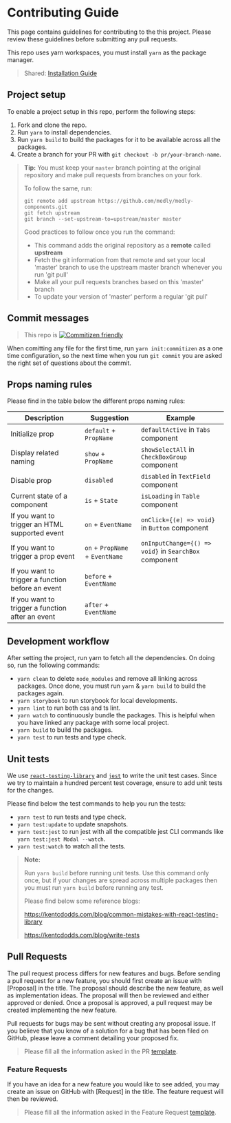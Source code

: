 # Contributing Guide 

This page contains guidelines for contributing to the this project. Please review these guidelines before submitting any pull requests.

This repo uses yarn workspaces, you must install `yarn` as the package manager.

> Shared: [Installation Guide](https://yarnpkg.com/en/docs/install)

## Project setup

To enable a project setup in this repo, perform the following steps:

1. Fork and clone the repo.
2. Run `yarn` to install dependencies.
3. Run `yarn build` to build the packages for it to be available across all the packages.
4. Create a branch for your PR with `git checkout -b pr/your-branch-name`.

> **Tip:** You must keep your `master` branch pointing at the original repository and make pull requests from branches on your fork. 
> 
> To follow the same, run:
>
> ```properties
> git remote add upstream https://github.com/medly/medly-components.git
> git fetch upstream
> git branch --set-upstream-to=upstream/master master
> ```
>
> Good practices to follow once you run the command:
> - This command adds the original repository as a **remote** called **upstream**
> - Fetch the git information from that remote and set your local 'master' branch to use the upstream master branch whenever you run 'git pull'
> - Make all your pull requests branches based on this 'master' branch
> - To update your version of 'master' perform a regular 'git pull'


## Commit messages

> This repo is [![Commitizen friendly](https://img.shields.io/badge/commitizen-friendly-brightgreen.svg)](http://commitizen.github.io/cz-cli/)

When comitting any file for the first time, run `yarn init:commitizen` as a one time configuration, so the next time when you run `git commit` you are asked the right set of questions about the commit.

## Props naming rules

Please find in the table below the different props naming rules: 

| Description                                       | Suggestion                      | Example                                               |
| ------------------------------------------------- | ------------------------------- | ----------------------------------------------------- |
| Initialize prop                                   | `default` + `PropName`          | `defaultActive` in `Tabs` component                   |
| Display related naming                            | `show` + `PropName`             | `showSelectAll` in `CheckBoxGroup` component          |
| Disable prop                                      | `disabled`                      | `disabled` in `TextField` component                   |
| Current state of a component                      | `is` + `State`                  | `isLoading` in `Table` component                      |
| If you want to trigger an HTML supported event    | `on` + `EventName`              | `onClick={(e) => void}` in `Button` component         |
| If you want to trigger a prop event               | `on` + `PropName` + `EventName` | `onInputChange={() => void}` in `SearchBox` component |
| If you want to trigger a function before an event | `before` + `EventName`          |                                                       |
| If you want to trigger a function after an event  | `after` + `EventName`           |                                                       |

## Development workflow

After setting the project, run yarn to fetch all the dependencies. On doing so, run the following commands:

- `yarn clean` to delete `node_modules` and remove all linking across packages. Once done, you must run `yarn` & `yarn build` to build the packages again.
- `yarn storybook` to run storybook for local developments.
- `yarn lint` to run both css and ts lint.
- `yarn watch` to continuously bundle the packages. This is helpful when you have linked any package with some local project.
- `yarn build` to build the packages.
- `yarn test` to run tests and type check.

## Unit tests

We use [`react-testing-library`](https://testing-library.com/docs/react-testing-library/intro) and [`jest`](https://jestjs.io/) to write the unit test cases. Since we try to maintain a hundred percent test coverage, ensure to add unit tests for the changes.

Please find below the test commands to help you run the tests:

- `yarn test` to run tests and type check.
- `yarn test:update` to update snapshots.
- `yarn test:jest` to run jest with all the compatible jest CLI commands like `yarn test:jest Modal --watch`.
- `yarn test:watch` to watch all the tests.

> **Note:**
>
> Run `yarn build` before running unit tests. Use this command only once, but if your changes are spread across multiple packages then you must run `yarn build` before running any test.
>
> Please find below some reference blogs:
>   
> https://kentcdodds.com/blog/common-mistakes-with-react-testing-library
>
> https://kentcdodds.com/blog/write-tests


## Pull Requests
The pull request process differs for new features and bugs. Before sending a pull request for a new feature, you should first create an issue with [Proposal] in the title. The proposal should describe the new feature, as well as implementation ideas. The proposal will then be reviewed and either approved or denied. Once a proposal is approved, a pull request may be created implementing the new feature.

Pull requests for bugs may be sent without creating any proposal issue. If you believe that you know of a solution for a bug that has been filed on GitHub, please leave a comment detailing your proposed fix. 

> Please fill all the information asked in the PR [template](https://github.com/medly/medly-components/blob/master/.github/PULL_REQUEST_TEMPLATE.md).

### Feature Requests
If you have an idea for a new feature you would like to see added, you may create an issue on GitHub with [Request] in the title. The feature request will then be reviewed.

> Please fill all the information asked in the Feature Request [template](https://github.com/medly/medly-components/blob/master/.github/ISSUE_TEMPLATE/feature_request.md).
